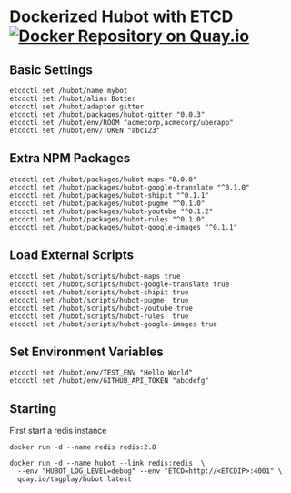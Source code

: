 # Dockerized Hubot with ETCD [![Docker Repository on Quay.io](https://quay.io/repository/tagplay/hubot/status "Docker Repository on Quay.io")](https://quay.io/repository/tagplay/hubot)


## Basic Settings

    etcdctl set /hubot/name mybot
    etcdctl set /hubot/alias Botter
    etcdctl set /hubot/adapter gitter
    etcdctl set /hubot/packages/hubot-gitter "0.0.3"
    etcdctl set /hubot/env/ROOM "acmecorp,acmecorp/uberapp"
    etcdctl set /hubot/env/TOKEN "abc123"

## Extra NPM Packages

    etcdctl set /hubot/packages/hubot-maps "0.0.0"
    etcdctl set /hubot/packages/hubot-google-translate "^0.1.0"
    etcdctl set /hubot/packages/hubot-shipit "^0.1.1"
    etcdctl set /hubot/packages/hubot-pugme "^0.1.0"
    etcdctl set /hubot/packages/hubot-youtube "^0.1.2"
    etcdctl set /hubot/packages/hubot-rules "^0.1.0"
    etcdctl set /hubot/packages/hubot-google-images "^0.1.1"

## Load External Scripts

    etcdctl set /hubot/scripts/hubot-maps true
    etcdctl set /hubot/scripts/hubot-google-translate true
    etcdctl set /hubot/scripts/hubot-shipit true
    etcdctl set /hubot/scripts/hubot-pugme  true
    etcdctl set /hubot/scripts/hubot-youtube true
    etcdctl set /hubot/scripts/hubot-rules  true
    etcdctl set /hubot/scripts/hubot-google-images true

## Set Environment Variables

    etcdctl set /hubot/env/TEST_ENV "Hello World"
    etcdctl set /hubot/env/GITHUB_API_TOKEN "abcdefg"


## Starting

First start a redis instance

    docker run -d --name redis redis:2.8

    docker run -d --name hubot --link redis:redis  \
      --env "HUBOT_LOG_LEVEL=debug" --env "ETCD=http://<ETCDIP>:4001" \
      quay.io/tagplay/hubot:latest
